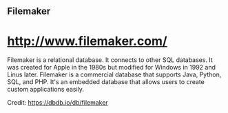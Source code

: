 ## Filemaker

# http://www.filemaker.com/

Filemaker is a relational database. It connects to other SQL databases. It was created for Apple in the 1980s but modified for Windows in 1992 and Linus later. Filemaker is a commercial database that supports Java, Python, SQL, and PHP. It's an embedded database that allows users to create custom applications easily. 

Credit: 
https://dbdb.io/db/filemaker
